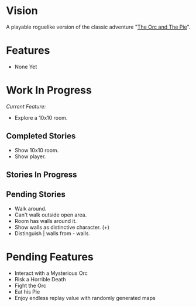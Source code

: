 Vision
======
A playable roguelike version of the classic adventure
"[The Orc and The Pie](http://www.instantdungeon.com/node/4)".

Features
========

* None Yet

Work In Progress
================

*Current Feature:*
* Explore a 10x10 room.

Completed Stories
-----------------
* Show 10x10 room.
* Show player.

Stories In Progress
-------------------

Pending Stories
---------------
* Walk around.
* Can't walk outside open area.
* Room has walls around it.
* Show walls as distinctive character. (+)
* Distinguish | walls from - walls.

Pending Features
================
* Interact with a Mysterious Orc
* Risk a Horrible Death
* Fight the Orc
* Eat his Pie
* Enjoy endless replay value with randomly generated maps
